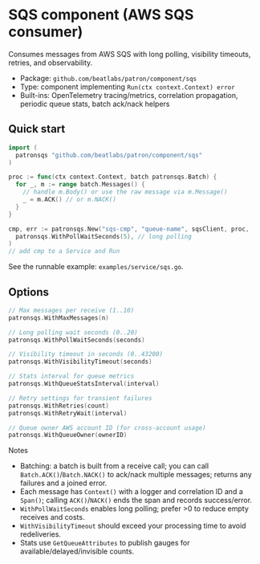 # SQS component (AWS SQS consumer)

Consumes messages from AWS SQS with long polling, visibility timeouts, retries, and observability.

- Package: `github.com/beatlabs/patron/component/sqs`
- Type: component implementing `Run(ctx context.Context) error`
- Built-ins: OpenTelemetry tracing/metrics, correlation propagation, periodic queue stats, batch ack/nack helpers

## Quick start

```go
import (
  patronsqs "github.com/beatlabs/patron/component/sqs"
)

proc := func(ctx context.Context, batch patronsqs.Batch) {
  for _, m := range batch.Messages() {
    // handle m.Body() or use the raw message via m.Message()
    _ = m.ACK() // or m.NACK()
  }
}

cmp, err := patronsqs.New("sqs-cmp", "queue-name", sqsClient, proc,
  patronsqs.WithPollWaitSeconds(5), // long polling
)
// add cmp to a Service and Run
```

See the runnable example: `examples/service/sqs.go`.

## Options

```go
// Max messages per receive (1..10)
patronsqs.WithMaxMessages(n)

// Long polling wait seconds (0..20)
patronsqs.WithPollWaitSeconds(seconds)

// Visibility timeout in seconds (0..43200)
patronsqs.WithVisibilityTimeout(seconds)

// Stats interval for queue metrics
patronsqs.WithQueueStatsInterval(interval)

// Retry settings for transient failures
patronsqs.WithRetries(count)
patronsqs.WithRetryWait(interval)

// Queue owner AWS account ID (for cross-account usage)
patronsqs.WithQueueOwner(ownerID)
```

Notes

- Batching: a batch is built from a receive call; you can call `Batch.ACK()`/`Batch.NACK()` to ack/nack multiple messages; returns any failures and a joined error.
- Each message has `Context()` with a logger and correlation ID and a `Span()`; calling `ACK()`/`NACK()` ends the span and records success/error.
- `WithPollWaitSeconds` enables long polling; prefer >0 to reduce empty receives and costs.
- `WithVisibilityTimeout` should exceed your processing time to avoid redeliveries.
- Stats use `GetQueueAttributes` to publish gauges for available/delayed/invisible counts.
